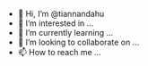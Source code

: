 - 👋 Hi, I’m @tiannandahu
- 👀 I’m interested in ...
- 🌱 I’m currently learning ...
- 💞️ I’m looking to collaborate on ...
- 📫 How to reach me ...

<!---
tiannandahu/tiannandahu is a ✨ special ✨ repository because its `README.md` (this file) appears on your GitHub profile.
You can click the Preview link to take a look at your changes.
--->
